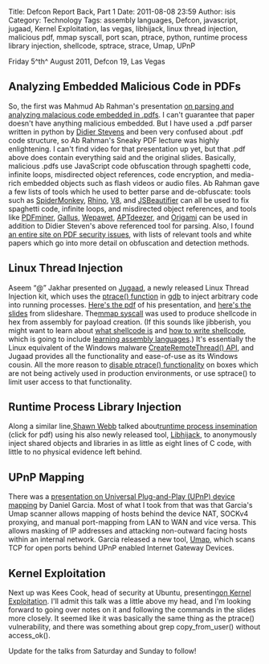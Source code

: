Title: Defcon Report Back, Part 1
Date: 2011-08-08 23:59
Author: isis
Category: Technology
Tags: assembly languages, Defcon, javascript, jugaad, Kernel Exploitation, las vegas, libhijack, linux thread injection, malicious pdf, mmap syscall, port scan, ptrace, python, runtime process library injection, shellcode, sptrace, strace, Umap, UPnP

Friday 5^th^ August 2011, Defcon 19, Las Vegas

Analyzing Embedded Malicious Code in PDFs
-----------------------------------------

So, the first was Mahmud Ab Rahman's presentation [on parsing and
analyzing malacious code embedded in .pdfs][]. I can't guarantee that
paper doesn't have anything malicious embedded. But I have used a .pdf
parser written in python by [Didier Stevens][] and been very confused
about .pdf code structure, so Ab Rahman's Sneaky PDF lecture was highly
enlightening. I can't find video for that presentation up yet, but that
.pdf above does contain everything said and the original slides.
Basically, malicious .pdfs use JavaScript code obfuscation through
spaghetti code, infinite loops, misdirected object references, code
encryption, and media-rich embedded objects such as flash videos or
audio files. Ab Rahman gave a few lists of tools which he used to better
parse and de-obfuscate: tools such as [SpiderMonkey][], [Rhino][],
[V8][], and [JSBeautifier][] can all be used to fix spaghetti code,
infinite loops, and misdirected object references, and tools like
[PDFminer][], [Gallus][], [Wepawet][], [APTdeezer][], and [Origami][]
can be used in addition to Didier Steven's above referenced tool for
parsing. Also, I found [an entire site on PDF security issues][], with
lists of relevant tools and white papers which go into more detail on
obfuscation and detection methods.

Linux Thread Injection
----------------------

Aseem “@” Jakhar presented on [Jugaad][], a newly released Linux Thread
Injection kit, which uses the [ptrace() function][] in [gdb][] to inject
arbitrary code into running processes. [Here's the pdf][] of his
presentation, and [here's the slides][] from slideshare. The[mmap
syscall][] was used to produce shellcode in hex from assembly for
payload creation. (If this sounds like jibberish, you might want to
learn about [what shellcode is][] and [how to write shellcode][], which
is going to include [learning assembly languages][].) It's essentially
the Linux equivalent of the Windows malware [CreateRemoteThread()
API][], and Jugaad provides all the functionality and ease-of-use as its
Windows cousin. All the more reason to [disable ptrace()
functionality][] on boxes which are not being actively used in
production environments, or use sptrace() to limit user access to that
functionality.

Runtime Process Library Injection
---------------------------------

Along a similar line,[Shawn Webb][] talked about[runtime process
insemination][] (click for pdf) using his also newly released tool,
[Libhijack][], to anonymously inject shared objects and libraries in as
little as eight lines of C code, with little to no physical evidence
left behind.

UPnP Mapping
------------

There was a [presentation on Universal Plug-and-Play (UPnP) device
mapping][] by Daniel Garcia. Most of what I took from that was that
Garcia's Umap scanner allows mapping of hosts behind the device NAT,
SOCKv4 proxying, and manual port-mapping from LAN to WAN and vice versa.
This allows masking of IP addresses and attacking non-outward facing
hosts within an internal network. Garcia released a new tool, [Umap][],
which scans TCP for open ports behind UPnP enabled Internet Gateway
Devices.

Kernel Exploitation
-------------------

Next up was Kees Cook, head of security at Ubuntu, presenting[on Kernel
Exploitation][]. I'll admit this talk was a little above my head, and
I'm looking forward to going over notes on it and following the commands
in the slides more closely. It seemed like it was basically the same
thing as the ptrace() vulnerability, and there was something about grep
copy\_from\_user() without access\_ok().

Update for the talks from Saturday and Sunday to follow!

  [on parsing and analyzing malacious code embedded in .pdfs]: www.giac.org/paper/gpen/3418/malicious-pdf-analysis/121349
  [Didier Stevens]: https://DidierStevens.com
  [SpiderMonkey]: https://developer.mozilla.org/en/SpiderMonkey
  [Rhino]: https://www.mozilla.org/rhino/
  [V8]: https://code.google.com/p/v8/
  [JSBeautifier]: http://jsbeautifier.org/
  [PDFminer]: www.unixuser.org/~euske/python/pdfminer/
  [Gallus]: https://gallus.honeynet.org.my/
  [Wepawet]: http://news.wepawet.cs.ucsb.edu/
  [APTdeezer]: http://aptdeezer.xecure-lab.com/
  [Origami]: http://esec-lab.sogeti.com/pages/Origami
  [an entire site on PDF security issues]: http://www.decalage.info/file_formats_security/pdf
  [Jugaad]: http://null.co.in/section/atheneum/projects/
  [ptrace() function]: https://secure.wikimedia.org/wikipedia/en/wiki/Ptrace
  [gdb]: https://secure.wikimedia.org/wikipedia/en/wiki/Gdb
  [Here's the pdf]: http://good.net/dl/k4r3lj/DEFCON19/DEFCON-19-Jakhar-Jugaad-Linux-Thread-Injection.pdf
  [here's the slides]: http://www.slideshare.net/null0x00/project-jugaad
  [mmap syscall]: http://www.devshed.com/c/a/BrainDump/The-MMAP-System-Call-in-Linux/
  [what shellcode is]: https://secure.wikimedia.org/wikipedia/en/wiki/Shellcode
  [how to write shellcode]: http://www.vividmachines.com/shellcode/shellcode.html
  [learning assembly languages]: http://homepage.mac.com/randyhyde/webster.cs.ucr.edu/index.html
  [CreateRemoteThread() API]: http://www.codeproject.com/KB/threads/completeinject.aspx
  [disable ptrace() functionality]: http://freshmeat.net/projects/sptrace
  [Shawn Webb]: http://0xfeedface.org/users/lattera
  [runtime process insemination]: http://good.net/dl/k4r3lj/DEFCON19/DEFCON-19-Webb-Runtime-Process-Insemination.pdf
  [Libhijack]: http://0xfeedface.org/category/tags/libhijack
  [presentation on Universal Plug-and-Play (UPnP) device mapping]: http://good.net/dl/k4r3lj/DEFCON19/DEFCON-19-Garcia-UPnP-Mapping.pdf
  [Umap]: http://packetstormsecurity.org/files/90598/Umap-UPNP-Map-0.1beta.html
  [on Kernel Exploitation]: https://good.net/dl/k4r3lj/DEFCON19/DEFCON-19-Cook-Kernel-Exploitation.pdf
